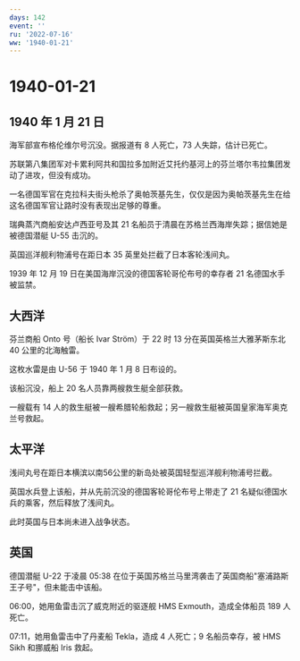 ```yaml
---
days: 142
event: ''
ru: '2022-07-16'
ww: '1940-01-21'
---
```


# 1940-01-21

## 1940 年 1 月 21 日

海军部宣布格伦维尔号沉没。据报道有 8 人死亡，73 人失踪，估计已死亡。

苏联第八集团军对卡累利阿共和国拉多加附近艾托约基河上的芬兰塔尔韦拉集团发动了进攻，但没有成功。

一名德国军官在克拉科夫街头枪杀了奥帕茨基先生，仅仅是因为奥帕茨基先生在给这名德国军官让路时没有表现出足够的尊重。

瑞典蒸汽商船安达卢西亚号及其 21
名船员于清晨在苏格兰西海岸失踪；据信她是被德国潜艇 U-55 击沉的。

英国巡洋舰利物浦号在距日本 35 英里处拦截了日本客轮浅间丸。

1939 年 12 月 19 日在美国海岸沉没的德国客轮哥伦布号的幸存者 21
名德国水手被监禁。

## 大西洋

芬兰商船 Onto 号（船长 Ivar Ström）于 22 时 13
分在英国英格兰大雅茅斯东北 40 公里的北海触雷。

这枚水雷是由 U-56 于 1940 年 1 月 8 日布设的。

该船沉没，船上 20 名人员靠两艘救生艇全部获救。

一艘载有 14
人的救生艇被一艘希腊轮船救起；另一艘救生艇被英国皇家海军奥克兰号救起。

## 太平洋

浅间丸号在距日本横滨以南56公里的新岛处被英国轻型巡洋舰利物浦号拦截。

英国水兵登上该船，并从先前沉没的德国客轮哥伦布号上带走了 21
名疑似德国水兵的乘客，然后释放了浅间丸。

此时英国与日本尚未进入战争状态。

## 英国

德国潜艇 U-22 于凌晨 05:38
在位于英国苏格兰马里湾袭击了英国商船"塞浦路斯王子号"，但未能击中该船。

06:00，她用鱼雷击沉了威克附近的驱逐舰 HMS Exmouth，造成全体船员 189
人死亡。

07:11，她用鱼雷击中了丹麦船 Tekla，造成 4 人死亡；9 名船员幸存，被 HMS
Sikh 和挪威船 Iris 救起。